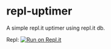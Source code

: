 # repl-uptimer
A simple repl.it uptimer using repl.it db.


Repl: [![Run on Repl.it](https://repl.it/badge/github/navaneethkm004/repl-uptimer)](https://repl.it/github/navaneethkm004/repl-uptimer)
